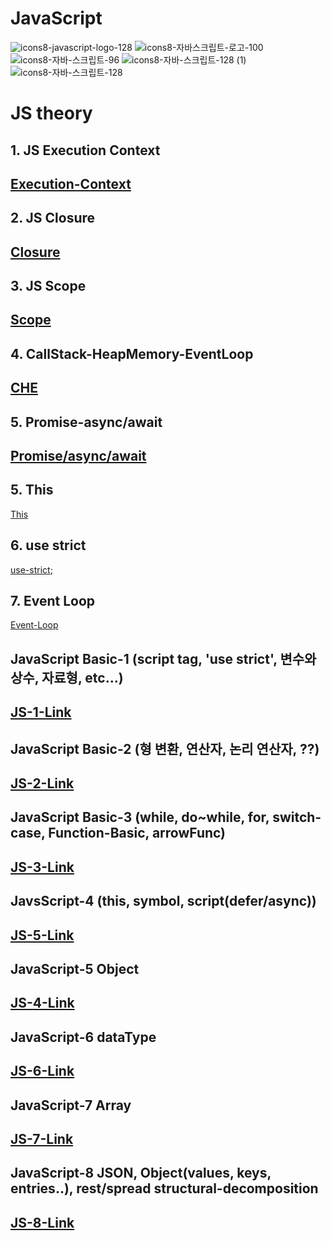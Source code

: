 # JavaScript

![icons8-javascript-logo-128](https://github.com/hongwontae/JavaScript/assets/128343635/bf0a7719-2cf6-486a-a4dd-b3b2afbb43d3)
![icons8-자바스크립트-로고-100](https://github.com/hongwontae/JavaScript/assets/128343635/434eb42f-ed0b-4dc1-b5f4-5e283b83362e)
![icons8-자바-스크립트-96](https://github.com/hongwontae/JavaScript/assets/128343635/7676b115-bcc6-4b79-9796-6bb3857ef997)
![icons8-자바-스크립트-128 (1)](https://github.com/hongwontae/JavaScript/assets/128343635/a298105e-8232-4933-be50-22a4e72dae74)
![icons8-자바-스크립트-128](https://github.com/hongwontae/JavaScript/assets/128343635/72aea1b1-25f0-48a1-ae60-8720360677ee)
# JS theory

## 1. JS Execution Context
[Execution-Context](https://github.com/hongwontae/JavaScript/blob/main/JavaScript-Logic/JS-ExecutionContext/EXC.txt)
---
## 2. JS Closure
[Closure](https://github.com/hongwontae/JavaScript/blob/main/JavaScript-Logic/JS-Theory/JS-Closure/Closure.txt)
---

## 3. JS Scope
[Scope](https://github.com/hongwontae/JavaScript/blob/main/JavaScript-Logic/JS-Theory/JS-Scope/Scope.txt)
---

## 4. CallStack-HeapMemory-EventLoop
[CHE](https://github.com/hongwontae/JavaScript/blob/main/JS-Theory/JS-CallHeap-EventLoop/CallHeap-EventLoop.txt)
---

## 5. Promise-async/await
[Promise/async/await]()
---

## 5. This
[This](https://github.com/hongwontae/JavaScript/blob/main/JS-Theory/JS-This/This.txt)

## 6. use strict
[use-strict](https://github.com/hongwontae/JavaScript/blob/main/JS-Theory/JS-use-strict/useStrict.txt);

## 7. Event Loop
[Event-Loop](https://github.com/hongwontae/JavaScript/blob/main/JS-Theory/JS-CallHeap-EventLoop/CallHeap-EventLoop.txt)



## JavaScript Basic-1 (script tag, 'use strict', 변수와 상수, 자료형, etc...)
[JS-1-Link](https://github.com/hongwontae/JavaScript/tree/main/JavaScript-Logic/JS-Tree-1-JS-Basic-1)
---

## JavaScript Basic-2 (형 변환, 연산자, 논리 연산자, ??)
[JS-2-Link](https://github.com/hongwontae/JavaScript/tree/main/JavaScript-Logic/JS-Tree-2-JS-Basic-2)
---

## JavaScript Basic-3 (while, do~while, for, switch-case, Function-Basic, arrowFunc)
[JS-3-Link](https://github.com/hongwontae/JavaScript/tree/main/JavaScript-Logic/JS-Tree-3-JS-Basic-3)
---

## JavsScript-4 (this, symbol, script(defer/async))
[JS-5-Link](https://github.com/hongwontae/JavaScript/tree/main/JavaScript-Logic/JS-4-this-symbol-defer-async)
---

## JavaScript-5 Object
[JS-4-Link](https://github.com/hongwontae/JavaScript/tree/main/JavaScript-Logic/JS-5-object)
---

## JavaScript-6 dataType
[JS-6-Link](https://github.com/hongwontae/JavaScript/tree/main/JavaScript-Logic/JS-6-dataType)
---

## JavaScript-7 Array
[JS-7-Link](https://github.com/hongwontae/JavaScript/tree/main/JavaScript-Logic/JS-7-Array)
---

## JavaScript-8 JSON, Object(values, keys, entries..), rest/spread structural-decomposition
[JS-8-Link](https://github.com/hongwontae/JavaScript/tree/main/JavaScript-Logic/JS-8-JSON-Rest-Spread-Object)
---